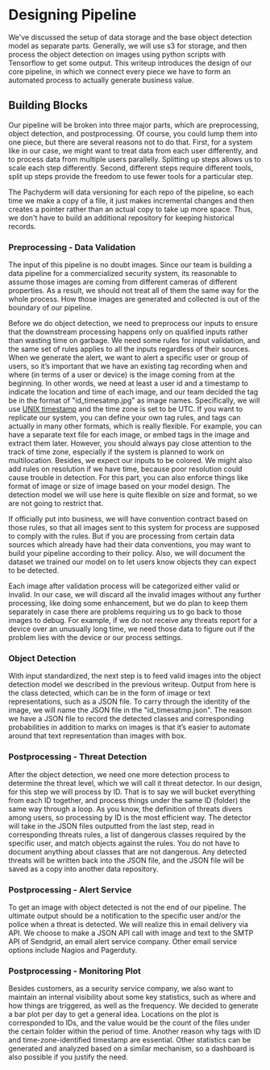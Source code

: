 # Designing Pipeline
We've discussed the setup of data storage and the base object detection model as separate parts. Generally, we will use s3 for storage, and then process the object detection on images using python scripts with Tensorflow to get some output. This writeup introduces the design of our core pipeline, in which we connect every piece we have to form an automated process to actually generate business value.

## Building Blocks
Our pipeline will be broken into three major parts, which are preprocessing, object detection, and postprocessing. Of course, you could lump them into one piece, but there are several reasons not to do that. First, for a system like in our case, we might want to treat data from each user differently, and to process data from multiple users parallelly. Splitting up steps allows us to scale each step differently. Second, different steps require different tools, split up steps provide the freedom to use fewer tools for a particular step.

The Pachyderm will data versioning for each repo of the pipeline, so each time we make a copy of a file, it just makes incremental changes and then creates a pointer rather than an actual copy to take up more space. Thus, we don't have to build an additional repository for keeping historical records.
### Preprocessing - Data Validation
The input of this pipeline is no doubt images. Since our team is building a data pipeline for a commercialized security system, its reasonable to assume those images are coming from different cameras of different properties. As a result, we should not treat all of them the same way for the whole process. How those images are generated and collected is out of the boundary of our pipeline.

Before we do object detection, we need to preprocess our inputs to ensure that the downstream processing happens only on qualified inputs rather than wasting time on garbage. We need some rules for input validation, and the same set of rules applies to all the inputs regardless of their sources. When we generate the alert, we want to alert a specific user or group of users, so it’s important that we have an existing tag recording when and where (in terms of a user or device) is the image coming from at the beginning. In other words, we need at least a user id and a timestamp to indicate the location and time of each image, and our team decided the tag be in the format of "id_timesatmp.jpg" as image names. Specifically, we will use [UNIX timestamp](https://en.wikipedia.org/wiki/Unix_time) and the time zone is set to be UTC. If you want to replicate our system, you can define your own tag rules, and tags can actually in many other formats, which is really flexible. For example, you can have a separate text file for each image, or embed tags in the image and extract them later. However, you should always pay close attention to the track of time zone, especially if the system is planned to work on multilocation. Besides, we expect our inputs to be colored. We might also add rules on resolution if we have time, because poor resolution could cause trouble in detection. For this part, you can also enforce things like format of image or size of image based on your model design. The detection model we will use here is quite flexible on size and format, so we are not going to restrict that. 

If officially put into business, we will have convention contract based on those rules, so that all images sent to this system for process are supposed to comply with the rules. But if you are processing from certain data sources which already have had their data conventions, you may want to build your pipeline according to their policy. Also, we will document the dataset we trained our model on to let users know objects they can expect to be detected.

Each image after validation process will be categorized either valid or invalid. In our case, we will discard all the invalid images without any further processing, like doing some enhancement, but we do plan to keep them separately in case there are problems requiring us to go back to those images to debug. For example, if we do not receive any threats report for a device over an unusually long time, we need those data to figure out if the problem lies with the device or our process settings.
### Object Detection
With input standardized, the next step is to feed valid images into the object detection model we described in the previous writeup. Output from here is the class detected, which can be in the form of image or text representations, such as a JSON file. To carry through the identity of the image, we will name the JSON file in the "id_timesatmp.json". The reason we have a JSON file to record the detected classes and corresponding probabilities in addition to marks on images is that it’s easier to automate around that text representation than images with box.
### Postprocessing - Threat Detection
After the object detection, we need one more detection process to determine the threat level, which we will call it threat detector. In our design, for this step we will process by ID. That is to say we will bucket everything from each ID together, and process things under the same ID (folder) the same way through a loop. As you know, the definition of threats divers among users, so processing by ID is the most efficient way. The detector will take in the JSON files outputted from the last step, read in corresponding threats rules, a list of dangerous classes required by the specific user, and match objects against the rules. You do not have to document anything about classes that are not dangerous. Any detected threats will be written back into the JSON file, and the JSON file will be saved as a copy into another data repository.
### Postprocessing - Alert Service
To get an image with object detected is not the end of our pipeline. The ultimate output should be a notification to the specific user and/or the police when a threat is detected. We will realize this in email delivery via API. We choose to make a JSON API call with image and text to the SMTP API of Sendgrid, an email alert service company. Other email service options include Nagios and Pagerduty.
### Postprocessing - Monitoring Plot
Besides customers, as a security service company, we also want to maintain an internal visibility about some key statistics, such as where and how things are triggered, as well as the frequency. We decided to generate a bar plot per day to get a general idea. Locations on the plot is corresponded to IDs, and the value would be the count of the files under the certain folder within the period of time. Another reason why tags with ID and time-zone-identified timestamp are essential. Other statistics can be generated and analyzed based on a similar mechanism, so a dashboard is also possible if you justify the need.

